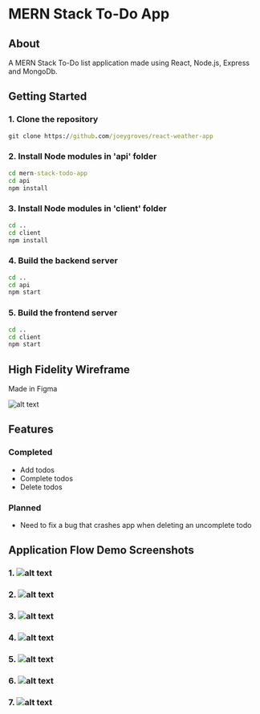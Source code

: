 # MERN Stack To-Do App

## About <a name = "about"></a>

A MERN Stack To-Do list application made using React, Node.js, Express and MongoDb.

## Getting Started

### 1. Clone the repository
```cmd
git clone https://github.com/joeygroves/react-weather-app
```

### 2. Install Node modules in 'api' folder
```cmd
cd mern-stack-todo-app
cd api
npm install
```

### 3. Install Node modules in 'client' folder
```cmd
cd ..
cd client
npm install
```

### 4. Build the backend server
```cmd
cd ..
cd api
npm start
```

### 5. Build the frontend server
```cmd
cd ..
cd client
npm start
```
## High Fidelity Wireframe
Made in Figma

![alt text](https://github.com/joeygroves/mern-stack-todo-app/blob/main/figma-hifi-wireframe.png)

## Features
### Completed
- Add todos
- Complete todos
- Delete todos

### Planned
- Need to fix a bug that crashes app when deleting an uncomplete todo

## Application Flow Demo Screenshots

### 1. ![alt text](https://github.com/joeygroves/mern-stack-todo-app/blob/main/ToDoApp-FlowDemo/ToDoApp-Flow1.png)

### 2. ![alt text](https://github.com/joeygroves/mern-stack-todo-app/blob/main/ToDoApp-FlowDemo/ToDoApp-Flow2.png)

### 3. ![alt text](https://github.com/joeygroves/mern-stack-todo-app/blob/main/ToDoApp-FlowDemo/ToDoApp-Flow3.png)

### 4. ![alt text](https://github.com/joeygroves/mern-stack-todo-app/blob/main/ToDoApp-FlowDemo/ToDoApp-Flow4.png)

### 5. ![alt text](https://github.com/joeygroves/mern-stack-todo-app/blob/main/ToDoApp-FlowDemo/ToDoApp-Flow5.png)

### 6. ![alt text](https://github.com/joeygroves/mern-stack-todo-app/blob/main/ToDoApp-FlowDemo/ToDoApp-Flow6.png)

### 7. ![alt text](https://github.com/joeygroves/mern-stack-todo-app/blob/main/ToDoApp-FlowDemo/ToDoApp-Flow7.png)